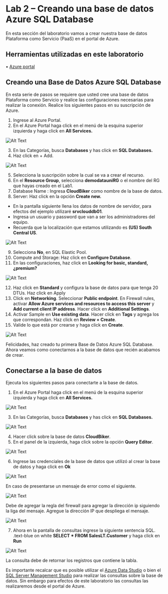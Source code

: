 # Lab 2 – Creando una base de datos Azure SQL Database
En esta sección del laboratorio vamos a crear nuestra base de datos Plataforma como Servicio (PaaS) en el portal de Azure.

## Herramientas utilizadas en este laboratorio
•	[Azure portal](https://portal.azure.com/)

## Creando una Base de Datos Azure SQL Database
En esta serie de pasos se requiere que usted cree una base de datos Plataforma como Servicio y realice las configuraciones necesarias para realizar la conexión. 
Realice los siguientes pasos en su suscripción de Azure. 

1.  Ingrese al Azure Portal.
2.	En el Azure Portal haga click en el menú de la esquina superior izquierda y haga click en **All Services.**

![Alt Text](https://github.com/admirandcr/Intro-AzureDataFactory/blob/master/Docs/img/CreateResource.png)
 
3.	En las Categorías, busca **Databases** y has click en **SQL Databases.**
4.	Haz click en + Add.

![Alt Text](https://github.com/admirandcr/Intro-AzureDataFactory/blob/master/Docs/img/SQLDatabase.png)
 
5.	Selecciona la suscripción sobre la cual se va a crear el recurso.
6.	En el **Resource Group**, selecciona **demodatauniRG** o el nombre del RG que hayas creado en el Lab1.
7.	Database Name : Ingresa **CloudBiker** como nombre de la base de datos.
8.	Server: Haz click en la opción **Create new.**
  - En la pantalla siguiente llena los datos de nombre de servidor, para efectos del ejemplo utilizaré **srvclouddb01**.
  - Ingresa un usuario y password que van a ser los administradores del equipo.
  - Recuerda que la localización que estamos utilizando es **(US) South Central US**.

![Alt Text](https://github.com/admirandcr/Intro-AzureDataFactory/blob/master/Docs/img/NewServer.png)
 
9.	Selecciona **No**, en SQL Elastic Pool. 
10.	Compute and Storage: Haz click en **Configure Database**.
11.	En las configuraciones, haz click en **Looking for basic, standard, ¿premium?**

![Alt Text](https://github.com/admirandcr/Intro-AzureDataFactory/blob/master/Docs/img/BasicPremium.png)
 
12.	Haz click en **Standard** y configura la base de datos para que tenga 20 DTUs. Haz click en Apply
13.	Click en **Networking**. Seleccionar **Public endpoint**. En Firewall rules, activar **Allow Azure services and resources to access this server** y **Add current client IP address**. Hacer click en **Additional Settings**. 
14.	Activar Sample en **Use existing data**. Hacer click en **Tags** y agrega los que correspondan.  Haz click en **Review + Create**.
15.	Valide lo que está por crearse y haga click en **Create**. 

![Alt Text](https://github.com/admirandcr/Intro-AzureDataFactory/blob/master/Docs/img/DeploymentComplete.PNG)

Felicidades, haz creado tu primera Base de Datos Azure SQL Database. Ahora veamos como conectarnos a la base de datos que recién acabamos de crear.


## Conectarse a la base de datos

Ejecuta los siguientes pasos para conectarte a la base de datos.

1. En el Azure Portal haga click en el menú de la esquina superior izquierda y haga click en **All Services.**

![Alt Text](https://github.com/admirandcr/Intro-AzureDataFactory/blob/master/Docs/img/CreateResource.png)
 
3.	En las Categorías, busca **Databases** y has click en **SQL Databases.**

![Alt Text](https://github.com/admirandcr/Intro-AzureDataFactory/blob/master/Docs/img/AllDatabases.PNG)

4. Hacer click sobre la base de datos **CloudBiker**.
5. En el panel de la izquierda, haga click sobre la opción **Query Editor**.

![Alt Text](https://github.com/admirandcr/Intro-AzureDataFactory/blob/master/Docs/img/Panel.PNG)

6. Ingrese las credenciales de la base de datos que utilizó al crear la base de datos y haga click en **Ok**

![Alt Text](https://github.com/admirandcr/Intro-AzureDataFactory/blob/master/Docs/img/QueryEditor.PNG)

   En caso de presentarse un mensaje de error como el siguiente.
   
![Alt Text](https://github.com/admirandcr/Intro-AzureDataFactory/blob/master/Docs/img/FirewallError.png)

   Debe de agregar la regla del firewall para agregar la dirección ip siguiendo la liga del mensaje. Agregue la dirección IP que despliega el mensaje.
  
![Alt Text](https://github.com/admirandcr/Intro-AzureDataFactory/blob/master/Docs/img/FirewallSettings.PNG)

7. Ahora en la pantalla de consultas ingrese la siguiente sentencia SQL.
  .text-blue on white **SELECT * FROM SalesLT.Customer** y haga click en **Run**
   
![Alt Text](https://github.com/admirandcr/Intro-AzureDataFactory/blob/master/Docs/img/CustomerTable.PNG)

   La consulta debe de retornar los registros que contiene la tabla.
   
Es importante recalcar que es posible utilizar el [Azure Data Studio](https://docs.microsoft.com/en-us/sql/azure-data-studio/download-azure-data-studio?view=sql-server-ver15) o bien el [SQL Server Management Studio](https://docs.microsoft.com/en-us/sql/ssms/download-sql-server-management-studio-ssms?view=sql-server-ver15) para realizar las consultas sobre la base de datos. Sin embargo para efectos de este laboratorio las consultas las realizaremos desde el portal de Azure.


